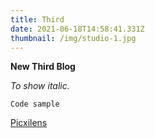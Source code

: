 ```yaml
---
title: Third
date: 2021-06-18T14:58:41.331Z
thumbnail: /img/studio-1.jpg
---
```

**New Third Blog**

*To show italic.*

`Code sample`

[Picxilens](picxilens.com)[](picxilens.com)